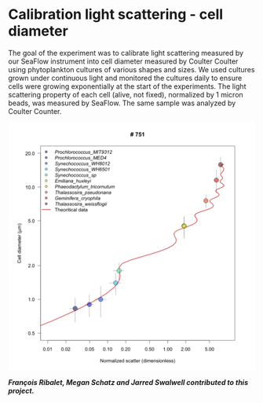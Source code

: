 # Calibration light scattering - cell diameter
The goal of the experiment was to calibrate light scattering measured by our SeaFlow instrument into cell diameter measured by Coulter Coulter using phytoplankton cultures of various shapes and sizes.
We used cultures grown under continuous light and monitored the cultures daily to ensure cells were growing exponentially at the start of the experiments.
The light scattering property of each cell (alive, not fixed), normalized by 1 micron beads, was measured by SeaFlow. The same sample was analyzed by Coulter Counter.

![alt text](751-Size-scatter.png "SeaFlow calibration of forward scatter normalized by 1 micron beads compared to Mie theory")

***François Ribalet, Megan Schatz and Jarred Swalwell contributed to this project.***
